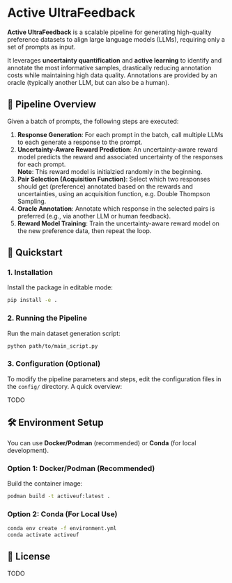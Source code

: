 # Active UltraFeedback

**Active UltraFeedback** is a scalable pipeline for generating high-quality preference datasets to align large language models (LLMs), requiring only a set of prompts as input.

It leverages **uncertainty quantification** and **active learning** to identify and annotate the most informative samples, drastically reducing annotation costs while maintaining high data quality. Annotations are provided by an oracle (typically another LLM, but can also be a human).

## 🔁 Pipeline Overview

Given a batch of prompts, the following steps are executed:

1. **Response Generation**: For each prompt in the batch, call multiple LLMs to each generate a response to the prompt.
2. **Uncertainty-Aware Reward Prediction**: An uncertainty-aware reward model predicts the reward and associated uncertainty of the responses for each prompt.  <br />
**Note**: This reward model is initialzied randomly in the beginning. 
3. **Pair Selection (Acquisition Function)**: Select which two responses should get (preference) annotated based on the rewards and uncertainties, using an acquisition function, e.g. Double Thompson Sampling.
4. **Oracle Annotation**: Annotate which response in the selected pairs is preferred (e.g., via another LLM or human feedback).
5. **Reward Model Training**: Train the uncertainty-aware reward model on the new preference data, then repeat the loop.

## 🚀 Quickstart

### 1. Installation

Install the package in editable mode:

```bash
pip install -e .
```

### 2. Running the Pipeline

Run the main dataset generation script:

```bash
python path/to/main_script.py  
```

### 3. Configuration (Optional)
To modify the pipeline parameters and steps, edit the configuration files in the `config/` directory. A quick overview:

TODO


## 🛠 Environment Setup

You can use **Docker/Podman** (recommended) or **Conda** (for local development).

### Option 1: Docker/Podman (Recommended)

Build the container image:

```bash
podman build -t activeuf:latest .
```

### Option 2: Conda (For Local Use)

```bash
conda env create -f environment.yml
conda activate activeuf
```

## 📄 License

TODO
